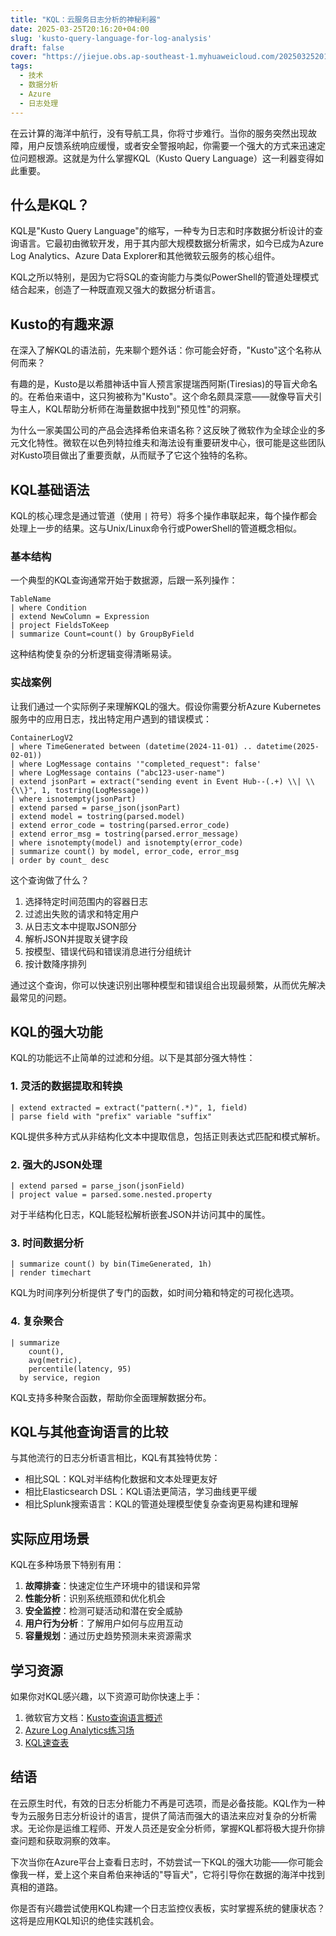 ```yaml
---
title: "KQL：云服务日志分析的神秘利器"
date: 2025-03-25T20:16:20+04:00
slug: 'kusto-query-language-for-log-analysis'
draft: false
cover: "https://jiejue.obs.ap-southeast-1.myhuaweicloud.com/20250325201800819.webp"
tags:
  - 技术
  - 数据分析
  - Azure
  - 日志处理
---
```


在云计算的海洋中航行，没有导航工具，你将寸步难行。当你的服务突然出现故障，用户反馈系统响应缓慢，或者安全警报响起，你需要一个强大的方式来迅速定位问题根源。这就是为什么掌握KQL（Kusto Query Language）这一利器变得如此重要。

<!--more-->

## 什么是KQL？

KQL是"Kusto Query Language"的缩写，一种专为日志和时序数据分析设计的查询语言。它最初由微软开发，用于其内部大规模数据分析需求，如今已成为Azure Log Analytics、Azure Data Explorer和其他微软云服务的核心组件。

KQL之所以特别，是因为它将SQL的查询能力与类似PowerShell的管道处理模式结合起来，创造了一种既直观又强大的数据分析语言。

## Kusto的有趣来源

在深入了解KQL的语法前，先来聊个题外话：你可能会好奇，"Kusto"这个名称从何而来？

有趣的是，Kusto是以希腊神话中盲人预言家提瑞西阿斯(Tiresias)的导盲犬命名的。在希伯来语中，这只狗被称为"Kusto"。这个命名颇具深意——就像导盲犬引导主人，KQL帮助分析师在海量数据中找到"预见性"的洞察。

为什么一家美国公司的产品会选择希伯来语名称？这反映了微软作为全球企业的多元文化特性。微软在以色列特拉维夫和海法设有重要研发中心，很可能是这些团队对Kusto项目做出了重要贡献，从而赋予了它这个独特的名称。

## KQL基础语法

KQL的核心理念是通过管道（使用 `|` 符号）将多个操作串联起来，每个操作都会处理上一步的结果。这与Unix/Linux命令行或PowerShell的管道概念相似。

### 基本结构

一个典型的KQL查询通常开始于数据源，后跟一系列操作：

```kql
TableName
| where Condition
| extend NewColumn = Expression
| project FieldsToKeep
| summarize Count=count() by GroupByField
```

这种结构使复杂的分析逻辑变得清晰易读。

### 实战案例

让我们通过一个实际例子来理解KQL的强大。假设你需要分析Azure Kubernetes服务中的应用日志，找出特定用户遇到的错误模式：

```kql
ContainerLogV2
| where TimeGenerated between (datetime(2024-11-01) .. datetime(2025-02-01))
| where LogMessage contains '"completed_request": false'
| where LogMessage contains ("abc123-user-name")
| extend jsonPart = extract("sending event in Event Hub--(.+) \\| \\{\\}", 1, tostring(LogMessage))
| where isnotempty(jsonPart)
| extend parsed = parse_json(jsonPart)
| extend model = tostring(parsed.model)
| extend error_code = tostring(parsed.error_code)
| extend error_msg = tostring(parsed.error_message)
| where isnotempty(model) and isnotempty(error_code)
| summarize count() by model, error_code, error_msg
| order by count_ desc
```

这个查询做了什么？

1. 选择特定时间范围内的容器日志
2. 过滤出失败的请求和特定用户
3. 从日志文本中提取JSON部分
4. 解析JSON并提取关键字段
5. 按模型、错误代码和错误消息进行分组统计
6. 按计数降序排列

通过这个查询，你可以快速识别出哪种模型和错误组合出现最频繁，从而优先解决最常见的问题。

## KQL的强大功能

KQL的功能远不止简单的过滤和分组。以下是其部分强大特性：

### 1. 灵活的数据提取和转换

```kql
| extend extracted = extract("pattern(.*)", 1, field)
| parse field with "prefix" variable "suffix"
```

KQL提供多种方式从非结构化文本中提取信息，包括正则表达式匹配和模式解析。

### 2. 强大的JSON处理

```kql
| extend parsed = parse_json(jsonField)
| project value = parsed.some.nested.property
```

对于半结构化日志，KQL能轻松解析嵌套JSON并访问其中的属性。

### 3. 时间数据分析

```kql
| summarize count() by bin(TimeGenerated, 1h)
| render timechart
```

KQL为时间序列分析提供了专门的函数，如时间分箱和特定的可视化选项。

### 4. 复杂聚合

```kql
| summarize 
    count(),
    avg(metric),
    percentile(latency, 95)
  by service, region
```

KQL支持多种聚合函数，帮助你全面理解数据分布。

## KQL与其他查询语言的比较

与其他流行的日志分析语言相比，KQL有其独特优势：

- 相比SQL：KQL对半结构化数据和文本处理更友好
- 相比Elasticsearch DSL：KQL语法更简洁，学习曲线更平缓
- 相比Splunk搜索语言：KQL的管道处理模型使复杂查询更易构建和理解

## 实际应用场景

KQL在多种场景下特别有用：

1. **故障排查**：快速定位生产环境中的错误和异常
2. **性能分析**：识别系统瓶颈和优化机会
3. **安全监控**：检测可疑活动和潜在安全威胁
4. **用户行为分析**：了解用户如何与应用互动
5. **容量规划**：通过历史趋势预测未来资源需求

## 学习资源

如果你对KQL感兴趣，以下资源可助你快速上手：

1. 微软官方文档：[Kusto查询语言概述](https://docs.microsoft.com/zh-cn/azure/data-explorer/kusto/query/)
2. [Azure Log Analytics练习场](https://portal.azure.com/#blade/Microsoft_Azure_Monitoring_Logs/DemoLogsBlade)
3. [KQL速查表](https://docs.microsoft.com/zh-cn/azure/data-explorer/kql-quick-reference)

## 结语

在云原生时代，有效的日志分析能力不再是可选项，而是必备技能。KQL作为一种专为云服务日志分析设计的语言，提供了简洁而强大的语法来应对复杂的分析需求。无论你是运维工程师、开发人员还是安全分析师，掌握KQL都将极大提升你排查问题和获取洞察的效率。

下次当你在Azure平台上查看日志时，不妨尝试一下KQL的强大功能——你可能会像我一样，爱上这个来自希伯来神话的"导盲犬"，它将引导你在数据的海洋中找到真相的道路。

你是否有兴趣尝试使用KQL构建一个日志监控仪表板，实时掌握系统的健康状态？这将是应用KQL知识的绝佳实践机会。
